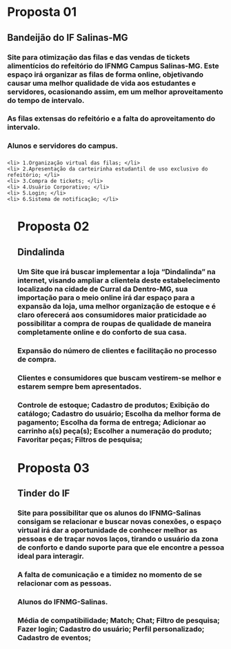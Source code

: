 # Proposta 01

## Bandeijão do IF Salinas-MG

### Site para otimização das filas e das vendas de tickets alimentícios do refeitório do IFNMG Campus Salinas-MG. Este espaço irá organizar as filas de forma online, objetivando causar uma melhor qualidade de vida aos estudantes e servidores, ocasionando assim, em um melhor aproveitamento do tempo de intervalo.

### As filas extensas do refeitório e a falta do aproveitamento do intervalo.

### Alunos e servidores do campus.

### <ul>
    <li> 1.Organização virtual das filas; </li> 
    <li> 2.Apresentação da carteirinha estudantil de uso exclusivo do refeitório; </li> 
    <li> 3.Compra de tickets; </li> 
    <li> 4.Usuário Corporativo; </li> 
    <li> 5.Login; </li> 
    <li> 6.Sistema de notificação; </li>  
  <ul>


# Proposta 02

## Dindalinda

### Um Site que irá buscar implementar a loja “Dindalinda” na internet, visando ampliar a clientela deste estabelecimento localizado na cidade de Curral da Dentro-MG, sua importação para o meio online irá dar espaço para a expansão da loja, uma melhor organização de estoque e é claro oferecerá aos consumidores maior praticidade ao possibilitar a compra de roupas de qualidade de maneira completamente online e do conforto de sua casa.

### Expansão do número de clientes e facilitação no processo de compra.

### Clientes e consumidores que buscam vestirem-se melhor e estarem sempre bem apresentados.

### Controle de estoque; Cadastro de produtos; Exibição do catálogo; Cadastro do usuário; Escolha da melhor forma de pagamento; Escolha da forma de entrega; Adicionar ao carrinho a(s) peça(s); Escolher a numeração do produto; Favoritar peças; Filtros de pesquisa;

# Proposta 03

## Tinder do IF

### Site para possibilitar que os alunos do IFNMG-Salinas consigam se relacionar e buscar novas conexões, o espaço virtual irá dar a oportunidade de conhecer melhor as pessoas e de traçar novos laços, tirando o usuário da zona de conforto e dando suporte para que ele encontre a pessoa ideal para interagir.

### A falta de comunicação e a timidez no momento de se relacionar com as pessoas.

### Alunos do IFNMG-Salinas.

### Média de compatibilidade; Match; Chat; Filtro de pesquisa; Fazer login; Cadastro do usuário; Perfil personalizado; Cadastro de eventos;
